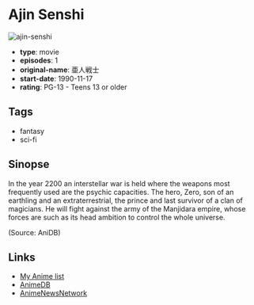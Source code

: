# Ajin Senshi

![ajin-senshi](https://cdn.myanimelist.net/images/anime/12/46245.jpg)

-   **type**: movie
-   **episodes**: 1
-   **original-name**: 亜人戦士
-   **start-date**: 1990-11-17
-   **rating**: PG-13 - Teens 13 or older

## Tags

-   fantasy
-   sci-fi

## Sinopse

In the year 2200 an interstellar war is held where the weapons most frequently used are the psychic capacities. The hero, Zero, son of an earthling and an extraterrestrial, the prince and last survivor of a clan of magicians. He will fight against the army of the Manjidara empire, whose forces are such as its head ambition to control the whole universe.

(Source: AniDB)

## Links

-   [My Anime list](https://myanimelist.net/anime/17325/Ajin_Senshi)
-   [AnimeDB](http://anidb.info/perl-bin/animedb.pl?show=anime&aid=4182)
-   [AnimeNewsNetwork](http://www.animenewsnetwork.com/encyclopedia/anime.php?id=7261)
